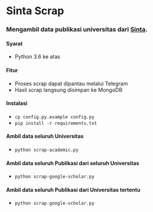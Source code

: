 # Sinta Scrap

### Mengambil data publikasi universitas dari [Sinta](https://sinta.ristekbrin.go.id/).

#### Syarat
- Python 3.6 ke atas

#### Fitur
- Proses scrap dapat dipantau melalui Telegram
- Hasil scrap langsung disimpan ke MongoDB

#### Instalasi
- ``cp config.py.example config.py``
- ``pip install -r requirements.txt``

#### Ambil data seluruh Universitas
- ``python scrap-academic.py``

#### Ambil data seluruh Publikasi dari seluruh Universitas
- ``python scrap-google-scholar.py``

#### Ambil data seluruh Publikasi dari Universitas tertentu
- ``python scrap-google-scholar.py``
